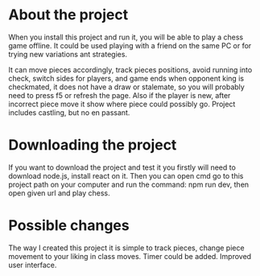 # About the project

When you install this project and run it, you will be able to play a chess game offline.
It could be used playing with a friend on the same PC or for trying new variations ant strategies.

It can move pieces accordingly, track pieces positions, avoid running into check, switch sides for players,
and game ends when opponent king is checkmated, it does not have a draw or stalemate, so you will probably need to 
press f5 or refresh the page. Also if the player is new, after incorrect piece move it show where piece could possibly go.
Project includes castling, but no en passant.

# Downloading the project

If you want to download the project and test it you firstly will need to download node.js, install react on it.
Then you can open cmd go to this project path on your computer and run the command: npm run dev, then open given url
and play chess.

# Possible changes

The way I created this project it is simple to track pieces, change piece movement to your liking in class moves.
Timer could be added.
Improved user interface.
